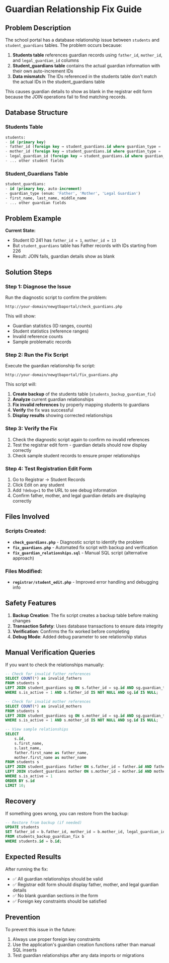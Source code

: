 # Guardian Relationship Fix Guide

## Problem Description

The school portal has a database relationship issue between `students` and `student_guardians` tables. The problem occurs because:

1. **Students table** references guardian records using `father_id`, `mother_id`, and `legal_guardian_id` columns
2. **Student_guardians table** contains the actual guardian information with their own auto-increment IDs
3. **Data mismatch**: The IDs referenced in the students table don't match the actual IDs in the student_guardians table

This causes guardian details to show as blank in the registrar edit form because the JOIN operations fail to find matching records.

## Database Structure

### Students Table
```sql
students:
- id (primary key)
- father_id (foreign key → student_guardians.id where guardian_type = 'Father')
- mother_id (foreign key → student_guardians.id where guardian_type = 'Mother') 
- legal_guardian_id (foreign key → student_guardians.id where guardian_type = 'Legal Guardian')
- ... other student fields
```

### Student_Guardians Table
```sql
student_guardians:
- id (primary key, auto-increment)
- guardian_type (enum: 'Father', 'Mother', 'Legal Guardian')
- first_name, last_name, middle_name
- ... other guardian fields
```

## Problem Example

**Current State:**
- Student ID 241 has `father_id = 1`, `mother_id = 13` 
- But `student_guardians` table has Father records with IDs starting from 226
- Result: JOIN fails, guardian details show as blank

## Solution Steps

### Step 1: Diagnose the Issue
Run the diagnostic script to confirm the problem:
```
http://your-domain/newgtbaportal/check_guardians.php
```

This will show:
- Guardian statistics (ID ranges, counts)
- Student statistics (reference ranges)
- Invalid reference counts
- Sample problematic records

### Step 2: Run the Fix Script
Execute the guardian relationship fix script:
```
http://your-domain/newgtbaportal/fix_guardians.php
```

This script will:
1. **Create backup** of the students table (`students_backup_guardian_fix`)
2. **Analyze** current guardian relationships
3. **Fix invalid references** by properly mapping students to guardians
4. **Verify** the fix was successful
5. **Display results** showing corrected relationships

### Step 3: Verify the Fix
1. Check the diagnostic script again to confirm no invalid references
2. Test the registrar edit form - guardian details should now display correctly
3. Check sample student records to ensure proper relationships

### Step 4: Test Registration Edit Form
1. Go to Registrar → Student Records
2. Click Edit on any student
3. Add `?debug=1` to the URL to see debug information
4. Confirm father, mother, and legal guardian details are displaying correctly

## Files Involved

### Scripts Created:
- **`check_guardians.php`** - Diagnostic script to identify the problem
- **`fix_guardians.php`** - Automated fix script with backup and verification
- **`fix_guardian_relationships.sql`** - Manual SQL script (alternative approach)

### Files Modified:
- **`registrar/student_edit.php`** - Improved error handling and debugging info

## Safety Features

1. **Backup Creation**: The fix script creates a backup table before making changes
2. **Transaction Safety**: Uses database transactions to ensure data integrity
3. **Verification**: Confirms the fix worked before completing
4. **Debug Mode**: Added debug parameter to see relationship status

## Manual Verification Queries

If you want to check the relationships manually:

```sql
-- Check for invalid father references
SELECT COUNT(*) as invalid_fathers
FROM students s
LEFT JOIN student_guardians sg ON s.father_id = sg.id AND sg.guardian_type = 'Father'
WHERE s.is_active = 1 AND s.father_id IS NOT NULL AND sg.id IS NULL;

-- Check for invalid mother references  
SELECT COUNT(*) as invalid_mothers
FROM students s
LEFT JOIN student_guardians sg ON s.mother_id = sg.id AND sg.guardian_type = 'Mother'
WHERE s.is_active = 1 AND s.mother_id IS NOT NULL AND sg.id IS NULL;

-- View sample relationships
SELECT 
    s.id,
    s.first_name,
    s.last_name,
    father.first_name as father_name,
    mother.first_name as mother_name
FROM students s
LEFT JOIN student_guardians father ON s.father_id = father.id AND father.guardian_type = 'Father'
LEFT JOIN student_guardians mother ON s.mother_id = mother.id AND mother.guardian_type = 'Mother'
WHERE s.is_active = 1
ORDER BY s.id
LIMIT 10;
```

## Recovery

If something goes wrong, you can restore from the backup:

```sql
-- Restore from backup (if needed)
UPDATE students 
SET father_id = b.father_id, mother_id = b.mother_id, legal_guardian_id = b.legal_guardian_id
FROM students_backup_guardian_fix b
WHERE students.id = b.id;
```

## Expected Results

After running the fix:
- ✅ All guardian relationships should be valid
- ✅ Registrar edit form should display father, mother, and legal guardian details
- ✅ No blank guardian sections in the form
- ✅ Foreign key constraints should be satisfied

## Prevention

To prevent this issue in the future:
1. Always use proper foreign key constraints
2. Use the application's guardian creation functions rather than manual SQL inserts
3. Test guardian relationships after any data imports or migrations
